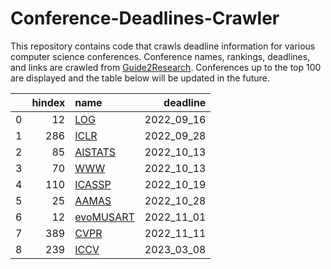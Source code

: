 # Conference-Deadlines-Crawler 

 This repository contains code that crawls deadline information for various computer science conferences. Conference names, rankings, deadlines, and links are crawled from [Guide2Research](https://www.guide2research.com/topconf/machine-learning). Conferences up to the top 100 are displayed and the table below will be updated in the future.

|    |   hindex | name                                                 |   deadline |
|---:|---------:|:-----------------------------------------------------|-----------:|
|  0 |       12 | [LOG](https://logconference.org/)                    | 2022_09_16 |
|  1 |      286 | [ICLR](https://iclr.cc/)                             | 2022_09_28 |
|  2 |       85 | [AISTATS](https://www.aistats.org/aistats2023/)      | 2022_10_13 |
|  3 |       70 | [WWW](https://www2023.thewebconf.org/)               | 2022_10_13 |
|  4 |      110 | [ICASSP](https://2023.ieeeicassp.org/)               | 2022_10_19 |
|  5 |       25 | [AAMAS](https://aamas2023.soton.ac.uk/)              | 2022_10_28 |
|  6 |       12 | [evoMUSART](https://www.evostar.org/2023/evomusart/) | 2022_11_01 |
|  7 |      389 | [CVPR](http://cvpr2023.thecvf.com/)                  | 2022_11_11 |
|  8 |      239 | [ICCV](http://iccv2023.thecvf.com/)                  | 2023_03_08 |